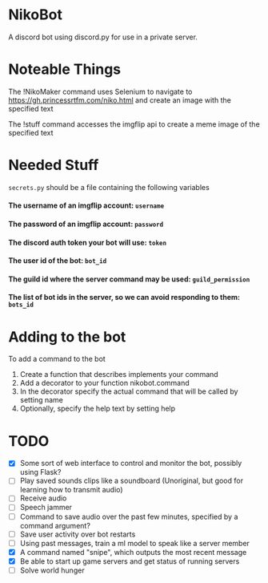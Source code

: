 # NikoBot
A discord bot using discord.py for use in a private server.


# Noteable Things
The !NikoMaker command uses Selenium to navigate to https://gh.princessrtfm.com/niko.html and create an image with the specified text

The !stuff command accesses the imgflip api to create a meme image of the specified text


# Needed Stuff
`secrets.py` should be a file containing the following variables

#### The username of an imgflip account: `username`
#### The password of an imgflip account: `password`
#### The discord auth token your bot will use: `token`
#### The user id of the bot: `bot_id`
#### The guild id where the server command may be used: `guild_permission`
#### The list of bot ids in the server, so we can avoid responding to them: `bots_id`


# Adding to the bot
To add a command to the bot

1. Create a function that describes implements your command
2. Add a decorator to your function nikobot.command
3. In the decorator specify the actual command that will be called by setting name
4. Optionally, specify the help text by setting help

# TODO
- [X] Some sort of web interface to control and monitor the bot, possibly using Flask?
- [ ] Play saved sounds clips like a soundboard (Unoriginal, but good for learning how to transmit audio)
- [ ] Receive audio
- [ ] Speech jammer
- [ ] Command to save audio over the past few minutes, specified by a command argument?
- [ ] Save user activity over bot restarts
- [ ] Using past messages, train a ml model to speak like a server member 
- [X] A command named "snipe", which outputs the most recent message
- [X] Be able to start up game servers and get status of running servers
- [ ] Solve world hunger